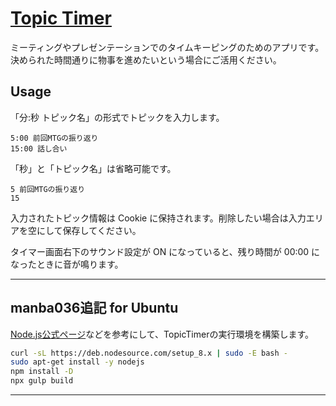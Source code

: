 # [Topic Timer](http://hotolab.net/TopicTimer/)

ミーティングやプレゼンテーションでのタイムキーピングのためのアプリです。
決められた時間通りに物事を進めたいという場合にご活用ください。

## Usage

「分:秒 トピック名」の形式でトピックを入力します。

```text
5:00 前回MTGの振り返り
15:00 話し合い
```

「秒」と「トピック名」は省略可能です。

```text
5 前回MTGの振り返り
15
```

入力されたトピック情報は Cookie に保持されます。削除したい場合は入力エリアを空にして保存してください。

タイマー画面右下のサウンド設定が ON になっていると、残り時間が 00:00 になったときに音が鳴ります。

___

## manba036追記 for Ubuntu

[Node.js公式ページ](https://nodejs.org/ja/download/package-manager/#debian-and-ubuntu-based-linux-distributions-enterprise-linux-fedora-and-snap-packages)などを参考にして、TopicTimerの実行環境を構築します。

```bash
curl -sL https://deb.nodesource.com/setup_8.x | sudo -E bash -
sudo apt-get install -y nodejs
npm install -D
npx gulp build
```

___

